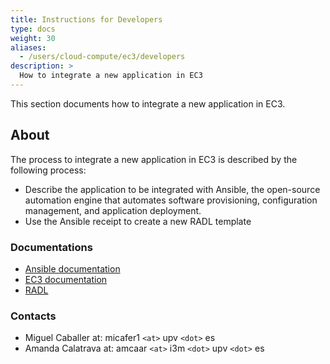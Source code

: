 ```yaml
---
title: Instructions for Developers
type: docs
weight: 30
aliases:
  - /users/cloud-compute/ec3/developers
description: >
  How to integrate a new application in EC3
---
```


This section documents how to integrate a new application in EC3.

## About

The process to integrate a new application in EC3 is described by the
following process:

* Describe the application to be integrated with Ansible, the open-source
  automation engine that automates software provisioning, configuration
  management, and application deployment.
* Use the Ansible receipt to create a new RADL template

### Documentations

* [Ansible documentation](http://docs.ansible.com/)
* [EC3 documentation](http://ec3.readthedocs.io/en/devel/templates.html)
* [RADL](https://github.com/grycap/ec3/tree/master/templates)

### Contacts

* Miguel Caballer at: micafer1 `<at>` upv `<dot>` es
* Amanda Calatrava at: amcaar `<at>` i3m `<dot>` upv `<dot>` es
